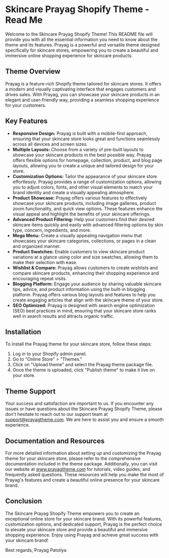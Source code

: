 # Skincare Prayag Shopify Theme - Read Me

Welcome to the Skincare Prayag Shopify Theme! This README file will provide you with all the essential information you need to know about the theme and its features. Prayag is a powerful and versatile theme designed specifically for skincare stores, empowering you to create a beautiful and immersive online shopping experience for skincare products.

## Theme Overview
Prayag is a feature-rich Shopify theme tailored for skincare stores. It offers a modern and visually captivating interface that engages customers and drives sales. With Prayag, you can showcase your skincare products in an elegant and user-friendly way, providing a seamless shopping experience for your customers.

## Key Features
- **Responsive Design:** Prayag is built with a mobile-first approach, ensuring that your skincare store looks great and functions seamlessly across all devices and screen sizes.
- **Multiple Layouts:** Choose from a variety of pre-built layouts to showcase your skincare products in the best possible way. Prayag offers flexible options for homepage, collection, product, and blog page layouts, allowing you to create a unique and tailored design for your store.
- **Customization Options:** Tailor the appearance of your skincare store effortlessly. Prayag provides a range of customization options, allowing you to adjust colors, fonts, and other visual elements to match your brand identity and create a visually appealing atmosphere.
- **Product Showcase:** Prayag offers various features to effectively showcase your skincare products, including image galleries, product zoom functionality, and quick view options. These features enhance the visual appeal and highlight the benefits of your skincare offerings.
- **Advanced Product Filtering:** Help your customers find their desired skincare items quickly and easily with advanced filtering options by skin type, concern, ingredients, and more.
- **Mega Menu:** Create a visually appealing navigation menu that showcases your skincare categories, collections, or pages in a clean and organized manner.
- **Product Swatches:** Enable customers to view skincare product variations at a glance using color and size swatches, allowing them to make their selection with ease.
- **Wishlist & Compare:** Prayag allows customers to create wishlists and compare skincare products, enhancing their shopping experience and encouraging repeat visits.
- **Blogging Platform:** Engage your audience by sharing valuable skincare tips, advice, and product information using the built-in blogging platform. Prayag offers various blog layouts and features to help you create engaging articles that align with the skincare theme of your store.
- **SEO Optimized:** Prayag is designed with search engine optimization (SEO) best practices in mind, ensuring that your skincare store ranks well in search results and attracts organic traffic.

## Installation
To install the Prayag theme for your skincare store, follow these steps:

1. Log in to your Shopify admin panel.
2. Go to "Online Store" > "Themes."
3. Click on "Upload theme" and select the Prayag theme package file.
4. Once the theme is uploaded, click "Publish theme" to make it live on your store.

## Theme Support
Your success and satisfaction are important to us. If you encounter any issues or have questions about the Skincare Prayag Shopify Theme, please don't hesitate to reach out to our support team at support@prayagtheme.com. We are here to assist you and ensure a smooth experience.

## Documentation and Resources
For more detailed information about setting up and customizing the Prayag theme for your skincare store, please refer to the comprehensive documentation included in the theme package. Additionally, you can visit our website at www.prayagtheme.com for tutorials, video guides, and frequently asked questions. These resources will help you make the most of Prayag's features and create a beautiful online presence for your skincare brand.

## Conclusion
The Skincare Prayag Shopify Theme empowers you to create an exceptional online store for your skincare brand. With its powerful features, customization options, and dedicated support, Prayag is the perfect choice to elevate your skincare store and provide a beautiful and immersive shopping experience. Enjoy using Prayag and achieve great success with your skincare brand!

Best regards,
Prayag Patoliya